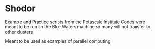 # Shodor

Example and Practice scripts from the Petascale Institute
Codes were meant to be run on the Blue Waters machine so many will not transfer to other clusters

Meant to be used as examples of parallel computing 
